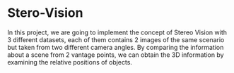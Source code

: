 # Stero-Vision
In this project, we are going to implement the concept of Stereo Vision with 3 different datasets, each of them contains 2 images of the same scenario but taken from two different camera angles. By comparing the information about a scene from 2 vantage points, we can obtain the 3D information by examining the relative positions of objects.
